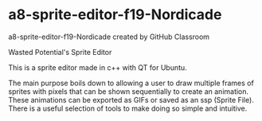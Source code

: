 # a8-sprite-editor-f19-Nordicade
a8-sprite-editor-f19-Nordicade created by GitHub Classroom

Wasted Potential's Sprite Editor

This is a sprite editor made in c++ with QT for Ubuntu.

The main purpose boils down to allowing a user to draw multiple frames of sprites with pixels that
can be shown sequentially to create an animation. These animations can be exported as GIFs or saved
as an ssp (Sprite File). There is a useful selection of tools to make doing so simple and intuitive.
